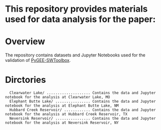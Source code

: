 # This repository provides materials used for data analysis for the paper: <add a link here>

Overview
========

The repository contains datasets and Jupyter Notebooks used for the validation of [PyGEE-SWToolbox](https://github.com/collinsowusu/PyGEE-SWToolbox).

Dirctories
==========
``` 
  Clearwater Lake/ .................... Contains the data and Jupyter notebook for the analysis at Clearwater Lake, MO  
  Elephant Butte Lake/ ................ Contains the data and Jupyter notebook for the analysis at Elephant Butte Lake, NM  
  Hubbard Creek Reservoir/ ............ Contains the data and Jupyter notebook for the analysis at Hubbard Creek Reservoir, TX 
  Neversink Reservoir/ ................ Contains the data and Jupyter notebook for the analysis at Neversink Reservoir, NY 
```

